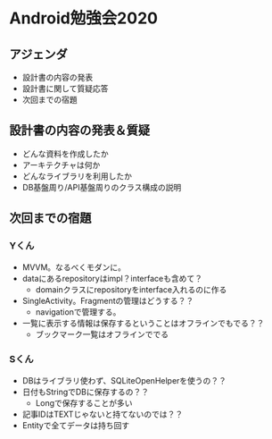 # Android勉強会2020
## アジェンダ
* 設計書の内容の発表
* 設計書に関して質疑応答
* 次回までの宿題

## 設計書の内容の発表＆質疑
* どんな資料を作成したか
* アーキテクチャは何か
* どんなライブラリを利用したか
* DB基盤周り/API基盤周りのクラス構成の説明

## 次回までの宿題
### Yくん
* MVVM。なるべくモダンに。
* dataにあるrepositoryはimpl？interfaceも含めて？
    * domainクラスにrepositoryをinterface入れるのに作る
* SingleActivity。Fragmentの管理はどうする？？
    * navigationで管理する。
* 一覧に表示する情報は保存するということはオフラインでもでる？？
    * ブックマーク一覧はオフラインででる

### Sくん
* DBはライブラリ使わず、SQLiteOpenHelperを使うの？？
* 日付もStringでDBに保存するの？？
    * Longで保存することが多い
* 記事IDはTEXTじゃないと持てないのでは？？
* Entityで全てデータは持ち回す

